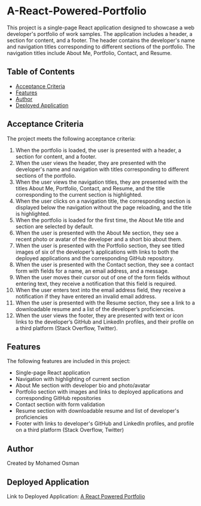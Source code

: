 # A-React-Powered-Portfolio

This project is a single-page React application designed to showcase a web developer's portfolio of work samples. The application includes a header, a section for content, and a footer. The header contains the developer's name and navigation titles corresponding to different sections of the portfolio. The navigation titles include About Me, Portfolio, Contact, and Resume. 

## Table of Contents
- [Acceptance Criteria](#acceptance-criteria)
- [Features](#features)
- [Author](#author)
- [Deployed Application](#deployed-application)

## Acceptance Criteria

The project meets the following acceptance criteria:

1. When the portfolio is loaded, the user is presented with a header, a section for content, and a footer.
2. When the user views the header, they are presented with the developer's name and navigation with titles corresponding to different sections of the portfolio.
3. When the user views the navigation titles, they are presented with the titles About Me, Portfolio, Contact, and Resume, and the title corresponding to the current section is highlighted.
4. When the user clicks on a navigation title, the corresponding section is displayed below the navigation without the page reloading, and the title is highlighted.
5. When the portfolio is loaded for the first time, the About Me title and section are selected by default.
6. When the user is presented with the About Me section, they see a recent photo or avatar of the developer and a short bio about them.
7. When the user is presented with the Portfolio section, they see titled images of six of the developer’s applications with links to both the deployed applications and the corresponding GitHub repository.
8. When the user is presented with the Contact section, they see a contact form with fields for a name, an email address, and a message.
9. When the user moves their cursor out of one of the form fields without entering text, they receive a notification that this field is required.
10. When the user enters text into the email address field, they receive a notification if they have entered an invalid email address.
11. When the user is presented with the Resume section, they see a link to a downloadable resume and a list of the developer’s proficiencies.
12. When the user views the footer, they are presented with text or icon links to the developer’s GitHub and LinkedIn profiles, and their profile on a third platform (Stack Overflow, Twitter).

## Features

The following features are included in this project:

- Single-page React application
- Navigation with highlighting of current section
- About Me section with developer bio and photo/avatar
- Portfolio section with images and links to deployed applications and corresponding GitHub repositories
- Contact section with form validation
- Resume section with downloadable resume and list of developer's proficiencies
- Footer with links to developer's GitHub and LinkedIn profiles, and profile on a third platform (Stack Overflow, Twitter)

## Author

Created by Mohamed Osman

## Deployed Application

Link to Deployed Application: [A React Powered Portfolio](https://bullspippen.github.io/A-React-Powered-Portfolio/)
